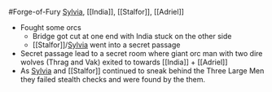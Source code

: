 #Forge-of-Fury 
[Sylvia](Sylvia.md), [[India]], [[Stalfor]], [[Adriel]]

- Fought some orcs
	- Bridge got cut at one end with India stuck on the other side
	- [[Stalfor]]/[Sylvia](Sylvia.md) went into a secret passage
- Secret passage lead to a secret room where giant orc man with two dire wolves (Thrag and Vak) exited to towards [[India]] + [[Adriel]]
- As [Sylvia](Sylvia.md) and [[Stalfor]] continued to sneak behind the Three Large Men they failed stealth checks and were found by the them.